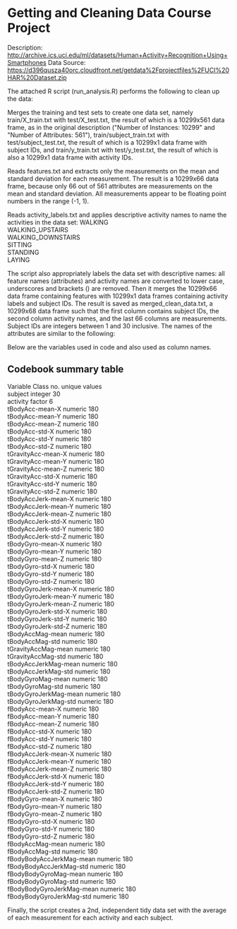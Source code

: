 # Getting and Cleaning Data Course Project

Description: http://archive.ics.uci.edu/ml/datasets/Human+Activity+Recognition+Using+Smartphones
Data Source: https://d396qusza40orc.cloudfront.net/getdata%2Fprojectfiles%2FUCI%20HAR%20Dataset.zip

The attached R script (run_analysis.R) performs the following to clean up the data:

Merges the training and test sets to create one data set, namely train/X_train.txt with test/X_test.txt, the result of which is a 10299x561 data frame, as in the original description ("Number of Instances: 10299" and "Number of Attributes: 561"), train/subject_train.txt with test/subject_test.txt, the result of which is a 10299x1 data frame with subject IDs, and train/y_train.txt with test/y_test.txt, the result of which is also a 10299x1 data frame with activity IDs.

Reads features.txt and extracts only the measurements on the mean and standard deviation for each measurement. The result is a 10299x66 data frame, because only 66 out of 561 attributes are measurements on the mean and standard deviation. All measurements appear to be floating point numbers in the range (-1, 1).

Reads activity_labels.txt and applies descriptive activity names to name the activities in the data set:
WALKING  
WALKING_UPSTAIRS  
WALKING_DOWNSTAIRS    
SITTING  
STANDING  
LAYING  

The script also appropriately labels the data set with descriptive names: all feature names (attributes) and activity names are converted to lower case, underscores and brackets () are removed. Then it merges the 10299x66 data frame containing features with 10299x1 data frames containing activity labels and subject IDs. The result is saved as merged_clean_data.txt, a 10299x68 data frame such that the first column contains subject IDs, the second column activity names, and the last 66 columns are measurements. Subject IDs are integers between 1 and 30 inclusive. The names of the attributes are similar to the following:

Below are the variables used in code and also used as column names.  
## Codebook summary table    	  		
Variable				Class		no. unique values    
subject					integer		30  
activity				factor		6  
tBodyAcc-mean-X				numeric		180  
tBodyAcc-mean-Y				numeric		180  
tBodyAcc-mean-Z				numeric		180  
tBodyAcc-std-X				numeric		180  
tBodyAcc-std-Y				numeric		180  
tBodyAcc-std-Z				numeric		180  
tGravityAcc-mean-X			numeric		180  
tGravityAcc-mean-Y			numeric		180  
tGravityAcc-mean-Z			numeric		180  
tGravityAcc-std-X			numeric		180  
tGravityAcc-std-Y			numeric		180  
tGravityAcc-std-Z			numeric		180  
tBodyAccJerk-mean-X			numeric		180  
tBodyAccJerk-mean-Y			numeric		180  
tBodyAccJerk-mean-Z			numeric		180  
tBodyAccJerk-std-X			numeric		180  
tBodyAccJerk-std-Y			numeric		180  
tBodyAccJerk-std-Z			numeric		180  
tBodyGyro-mean-X			numeric		180  
tBodyGyro-mean-Y			numeric		180  
tBodyGyro-mean-Z			numeric		180  
tBodyGyro-std-X				numeric		180  
tBodyGyro-std-Y				numeric		180  
tBodyGyro-std-Z				numeric		180  
tBodyGyroJerk-mean-X			numeric		180  
tBodyGyroJerk-mean-Y			numeric		180  
tBodyGyroJerk-mean-Z			numeric		180  
tBodyGyroJerk-std-X			numeric		180  
tBodyGyroJerk-std-Y			numeric		180  
tBodyGyroJerk-std-Z			numeric		180  
tBodyAccMag-mean			numeric		180  
tBodyAccMag-std				numeric		180  
tGravityAccMag-mean			numeric		180  
tGravityAccMag-std			numeric		180  
tBodyAccJerkMag-mean			numeric		180  
tBodyAccJerkMag-std			numeric		180  
tBodyGyroMag-mean			numeric		180  
tBodyGyroMag-std			numeric		180  
tBodyGyroJerkMag-mean			numeric		180  
tBodyGyroJerkMag-std			numeric		180  
fBodyAcc-mean-X				numeric		180  
fBodyAcc-mean-Y				numeric		180  
fBodyAcc-mean-Z				numeric		180  
fBodyAcc-std-X				numeric		180  
fBodyAcc-std-Y				numeric		180  
fBodyAcc-std-Z				numeric		180  
fBodyAccJerk-mean-X			numeric		180  
fBodyAccJerk-mean-Y			numeric		180  
fBodyAccJerk-mean-Z			numeric		180  
fBodyAccJerk-std-X			numeric		180  
fBodyAccJerk-std-Y			numeric		180  
fBodyAccJerk-std-Z			numeric		180  
fBodyGyro-mean-X			numeric		180  
fBodyGyro-mean-Y			numeric		180  
fBodyGyro-mean-Z			numeric		180  
fBodyGyro-std-X				numeric		180  
fBodyGyro-std-Y				numeric		180  
fBodyGyro-std-Z				numeric		180  
fBodyAccMag-mean			numeric		180  
fBodyAccMag-std				numeric		180  
fBodyBodyAccJerkMag-mean		numeric		180  
fBodyBodyAccJerkMag-std			numeric		180  
fBodyBodyGyroMag-mean			numeric		180  
fBodyBodyGyroMag-std			numeric		180  
fBodyBodyGyroJerkMag-mean		numeric		180  
fBodyBodyGyroJerkMag-std		numeric		180  

Finally, the script creates a 2nd, independent tidy data set with the average of each measurement for each activity and each subject.